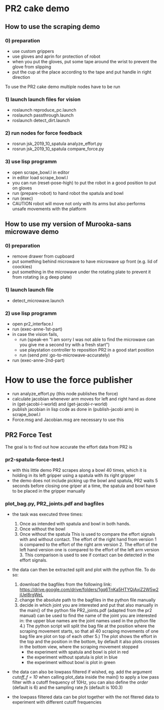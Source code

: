 # PR2 cake demo

## How to use the scraping demo
### 0) preparation
- use custom grippers
- use gloves and aprin for protection of robot
- when you put the gloves, put some tape around the wrist to prevent the glove from slipping
- put the cup at the place according to the tape and put handle in right direction

To use the PR2 cake demo multiple nodes have to be run
### 1) launch launch files for vision
- roslaunch reproduce_pc.launch
- roslaunch passthrough.launch
- roslaunch detect_dirt.launch
### 2) run nodes for force feedback
- rosrun jsk_2019_10_spatula analyze_effort.py
- rosrun jsk_2019_10_spatula compare_force.py
### 3) use lisp programm
- open scrape_bowl.l in editor
- in editor load scrape_bowl.l
- you can run (reset-pose-high) to put the robot in a good position to put on gloves
- run (prepare-robot) to hand robot the spatula and bowl
- run (exec)
- CAUTION robot will move not only with its arms but also performs unsafe movements with the platform

## How to use my version of Murooka-sans microwave demo
### 0) preparation
- remove drawer from cupboard
- put something behind microwave to have microwave up front (e.g. lid of coockies)
- put something in the microwave under the rotating plate to prevent it from rotating (e.g deep plate)
### 1) launch launch file
- detect_microwave.launch
### 2) use lisp programm
- open pr2_interface.l
- run (exec-anne-1st-part)
- in case the vision fails, 
    - run (speak-en "I am sorry I was not able to find the microwave can you give me a second try with a fresh start")
    - use playstation controller to reposition PR2 in a good start position
    - run (send *pmi* :go-to-microwave-accurately)
- run (exec-anne-2nd-part)

# How to use the force publisher
- run analyze_effort.py (this node publishes the force)
- calculate jacobian whenever arm moves for left and right hand as done in (get-jacobi-l-world) and (get-jacobi-r-world)
- publish jacobian in lisp code as done in  (publish-jacobi arm) in scrape_bowl.l
- Force.msg and Jacobian.msg are necessary to use this 




## PR2 Force Test

The goal is to find out how accurate the effort data from PR2 is

### pr2-spatula-force-test.l
- with this little demo PR2 scrapes along a bowl 40 times, which it is holding in its left gripper using a spatula with its right gripper
- the demo does not include picking up the bowl and spatula, PR2 waits 5 seconds before closing one griper at a time, the spatula and bowl have to be placed in the gripper manually

### plot_bag.py, PR2_joints.pdf and bagfiles
- the task was executed three times:
  1. Once as intended with spatula and bowl in both hands.
  2. Once without the bowl
  3. Once without the spatula
  This is used to compare the effort signals with and without contact.
  The effort of the right hand from version 1 is compared to the effort of the right arm version 2.
  The effort of the left hand version one is compared to the effort of the left arm version 3.
  This comparison is used to see if contact can be detected in the effort signals.
  
- the data can then be extracted split and plot with the python file. To do so:
  1. download the bagfiles from the following link: https://drive.google.com/drive/folders/1gq6TnKa5HTYQjAxiZ2W5w2jUel8rgWeL
  2. change the absolute path to the bagfiles in the python file manually
  3. decide in which joint you are interested and put that also manually in the main() of the python file
      PR2_joints.pdf (adapted from the pr2 manual) can be used to find the name of the joint you are interested in: the upper blue names are the joint names used in the python file
  4.) The python script will split the bag file at the position where the scraping movement starts, so that all 40 scraping movements of one bag file are plot on top of each other
  5.) The plot shows the effort in the top and the position in the bottom, by default it also plots crosses in the bottom view, where the scraping movement stopped
      - the experiment with spatula and bowl is plot in red
      - the experiment without spatula is plot in blue
      - the experiment without bowl is plot in green
- the data can also be lowpass filtered if wished, eg. add the argument *cutoff_f = 10* when calling plot_data inside the main() to apply a low pass filter with a cutoff frequency of 10Hz, you can also define the *order* (default is 6) and the sampling rate *fs* (default is 100.3)
- the lowpass filtered data can be plot together with the not fltered data to experiment with different cutoff frequencies
      
